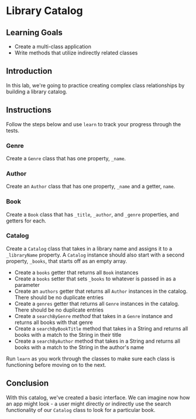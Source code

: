 # Library Catalog

## Learning Goals

- Create a multi-class application
- Write methods that utilize indirectly related classes

## Introduction

In this lab, we're going to practice creating complex class relationships by
building a library catalog.

## Instructions

Follow the steps below and use `learn` to track your progress through the tests.

### Genre

Create a `Genre` class that has one property, `_name`.

### Author

Create an `Author` class that has one property, `_name` and a getter, `name`.

### Book

Create a `Book` class that has `_title`, `_author`, and `_genre` properties,
and getters for each.

### Catalog

Create a `Catalog` class that takes in a library name and assigns it to a
`_libraryName` property. A `Catalog` instance should also start with a second
property, `_books`, that starts off as an empty array.

- Create a `books` getter that returns all `Book` instances
- Create a `books` setter that sets `_books` to whatever is passed in as a
  parameter
- Create an `authors` getter that returns all `Author` instances in the catalog.
  There should be no duplicate entries
- Create a `genres` getter that returns all `Genre` instances in the catalog.
  There should be no duplicate entries
- Create a `searchByGenre` _method_ that takes in a `Genre` instance and returns
  all books with that genre
- Create a `searchByBookTitle` method that takes in a String and returns all
  books with a match to the String in their title
- Create a `searchByAuthor` method that takes in a String and returns all
  books with a match to the String in the author's name

Run `learn` as you work through the classes to make sure each class is
functioning before moving on to the next.

## Conclusion

With this catalog, we've created a basic interface. We can imagine now how an
app might look - a user might directly or indirectly use the search
functionality of our `Catalog` class to look for a particular book.
